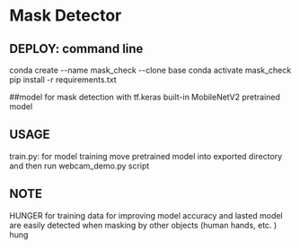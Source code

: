 # Mask Detector 

## DEPLOY: command line 
conda create --name mask_check --clone base
conda activate mask_check
pip install -r requirements.txt

##model for mask detection
with tf.keras built-in MobileNetV2 pretrained model

## USAGE
train.py: for model training
move pretrained model into exported directory and then run webcam_demo.py script

## NOTE 
HUNGER for training data for improving model accuracy and lasted model are easily detected when masking by other objects (human hands, etc. )
hung
